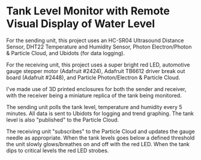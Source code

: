 # Tank Level Monitor with Remote Visual Display of Water Level

For the sending unit, this project uses an HC-SR04 Ultrasound Distance Sensor, DHT22 Temperature and Humidity Sensor, Photon Electron/Photon & Particle Cloud, and Ubidots (for data logging).

For the receiving unit, this project uses a super bright red LED, automotive gauge stepper motor (Adafruit #2424), Adafruit TB6612 driver break out board (Adafruit #2448), and Particle Photon/Electron & Particle Cloud.

I've made use of 3D printed enclosures for both the sender and receiver, with the receiver being a miniature replica of the tank being monitored.

The sending unit polls the tank level, temperature and humidity every 5 minutes. All data is sent to Ubidots for logging and trend graphing. The tank level is also "published" to the Particle Cloud.

The receiving unit "subscribes" to the Particle Cloud and updates the gauge needle as appropriate. When the tank levels goes below a defined threshold the unit slowly glows/breathes on and off with the red LED. When the tank dips to critical levels the red LED strobes.
